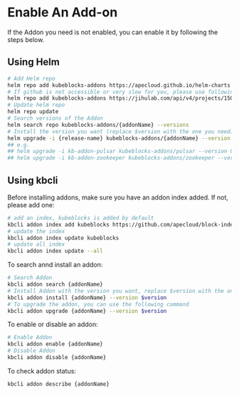 
# Enable An Add-on

If the Addon you need is not enabled, you can enable it by following the steps below.

## Using Helm

```bash
# Add Helm repo
helm repo add kubeblocks-addons https://apecloud.github.io/helm-charts
# If github is not accessible or very slow for you, please use following repo instead
helm repo add kubeblocks-addons https://jihulab.com/api/v4/projects/150246/packages/helm/stable
# Update helm repo
helm repo update
# Search versions of the Addon
helm search repo kubeblocks-addons/{addonName} --versions
# Install the version you want (replace $version with the one you need)
helm upgrade -i {release-name} kubeblocks-addons/{addonName} --version $version -n kb-system
## e.g.
## helm upgrade -i kb-addon-pulsar kubeblocks-addons/pulsar --version 0.9.1 -n kb-system
## helm upgrade -i kb-addon-zookeeper kubeblocks-addons/zookeeper --version 0.9.1 -n kb-system
```

## Using kbcli

Before installing addons, make sure you have an addon index added.
If not, please add one:

```bash
# add an index, kubeblocks is added by default
kbcli addon index add kubeblocks https://github.com/apecloud/block-index.git
# update the index
kbcli addon index update kubeblocks
# update all index
kbcli addon index update --all
```

To search annd install an addon:

```bash
# Search Addon
kbcli addon search {addonName}
# Install Addon with the version you want, replace $version with the one you need
kbcli addon install {addonName} --version $version
# To upgrade the addon, you can use the following command
kbcli addon upgrade {addonName} --version $version
```

To enable or disable an addon:

```bash
# Enable Addon
kbcli addon enable {addonName}
# Disable Addon
kbcli addon disable {addonName}
```

To check addon status:

```bash
kbcli addon describe {addonName}
```
